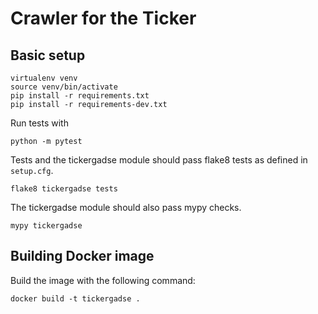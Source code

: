 # Crawler for the Ticker

## Basic setup

```
virtualenv venv
source venv/bin/activate
pip install -r requirements.txt
pip install -r requirements-dev.txt
```

Run tests with
```
python -m pytest
```

Tests and the tickergadse module should pass flake8 tests as defined in ``setup.cfg``.

```
flake8 tickergadse tests
```

The tickergadse module should also pass mypy checks.
```
mypy tickergadse
```


## Building Docker image

Build the image with the following command:

```
docker build -t tickergadse .
```
